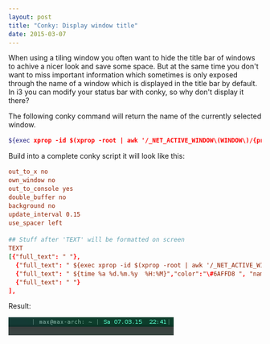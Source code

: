 ```yaml
---
layout: post
title: "Conky: Display window title"
date: 2015-03-07
---
```


When using a tiling window you often want to hide the title bar of windows to achive a nicer look and save some space. But at the same time you don't want to miss important information which sometimes is only exposed through the name of a window which is displayed in the title bar by default. In i3 you can modify your status bar with conky, so why don't display it there?

The following conky command will return the name of the currently selected window.

```bash
${exec xprop -id $(xprop -root | awk '/_NET_ACTIVE_WINDOW\(WINDOW\)/{print $NF}') | awk '/_NET_WM_NAME/{$1=$2="";print}' | tr -s ' ' | awk '{print substr($0, 3, length($0) - 3)}'} 
```


Build into a complete conky script it will look like this:

```conf
out_to_x no
own_window no
out_to_console yes
double_buffer no
background no
update_interval 0.15
use_spacer left

## Stuff after 'TEXT' will be formatted on screen
TEXT
[{"full_text": " "},
  {"full_text": " ${exec xprop -id $(xprop -root | awk '/_NET_ACTIVE_WINDOW\(WINDOW\)/{print $NF}') | awk '/_NET_WM_NAME/{$1=$2="";print}' | tr -s ' ' | awk '{print substr($0, 3, length($0) - 3)}'} ", "name":"window"},
  {"full_text": " ${time %a %d.%m.%y  %H:%M}","color":"\#6AFFD8 ", "name":"time"},
  {"full_text": " "}
],
```
Result:

![](/img/conky-window-title.png)
